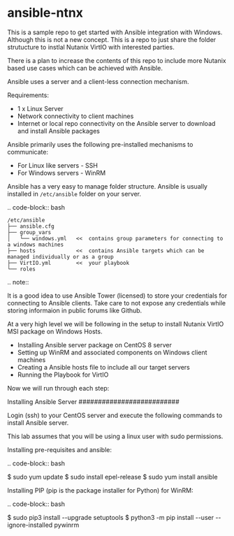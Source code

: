 # ansible-ntnx

This is a sample repo to get started with Ansible integration with Windows. Although this is not a new concept. This is a repo to just share the folder strutucture to instlal Nutanix VirtIO with interested parties. 

There is a plan to increase the contents of this repo to include more Nutanix based use cases which can be achieved with Ansible.

Ansible uses a server and a client-less connection mechanism.

Requirements:

- 1 x Linux Server
- Network connectivity to client machines
- Internet or local repo connectivity on the Ansible server to download and install Ansible packages 

Ansible primarily uses the following pre-installed mechanisms to communicate:

- For Linux like servers - SSH 
- For Windows servers - WinRM 

Ansible has a very easy to manage folder structure. Ansible is usually installed in ``/etc/ansible`` folder on your server.

.. code-block:: bash

    /etc/ansible
    ├── ansible.cfg      
    ├── group_vars
    │   └── windows.yml   <<  contains group parameters for connecting to a windows machines
    ├── hosts             <<  contains Ansible targets which can be managed individually or as a group 
    ├── VirtIO.yml        <<  your playbook
    └── roles

.. note:: 

  It is a good idea to use Ansible Tower (licensed) to store your credentials for connecting to Ansible clients. Take care to not expose any credentials while storing informaion in public forums like Github.

At a very high level we will be following in the setup to install Nutanix VirtIO MSI package on Windows Hosts.

- Installing Ansible server package on CentOS 8 server
- Setting up WinRM and associated components on Windows client machines
- Creating a Ansible hosts file to include all our target servers
- Running the Playbook for VirtIO 

Now we will run through each step:

Installing Ansible Server
##########################

Login (ssh) to your CentOS server and execute the following commands to install Ansible server.

This lab assumes that you will be using a linux user with sudo permissions.

Installing pre-requisites and ansible:

.. code-block:: bash

  $ sudo yum update
  $ sudo install epel-release
  $ sudo yum install ansible

Installing PIP (pip is the package installer for Python) for WinRM:

.. code-block:: bash
  
  $ sudo pip3 install --upgrade setuptools
  $ python3 -m pip install --user --ignore-installed pywinrm




